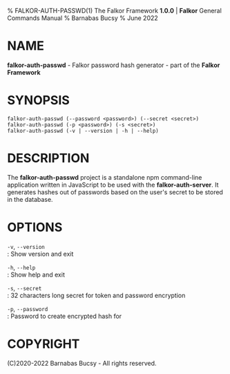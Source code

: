 % FALKOR-AUTH-PASSWD(1) The Falkor Framework **1.0.0** | **Falkor** General Commands Manual % Barnabas Bucsy % June 2022

# NAME

**falkor-auth-passwd** - Falkor password hash generator - part of the **Falkor Framework**

# SYNOPSIS

```
falkor-auth-passwd (--password <password>) (--secret <secret>)
falkor-auth-passwd (-p <password>) (-s <secret>)
falkor-auth-passwd (-v | --version | -h | --help)
```

# DESCRIPTION

The **falkor-auth-passwd** project is a standalone npm command-line application written in JavaScript to be used with the **falkor-auth-server**. It generates hashes out of passwords based on the user's secret to be stored in the database.

# OPTIONS

`-v`, `--version`  
: Show version and exit

`-h`, `--help`  
: Show help and exit

`-s`, `--secret`  
: 32 characters long secret for token and password encryption

`-p`, `--password`  
: Password to create encrypted hash for

# COPYRIGHT

(C)2020-2022 Barnabas Bucsy - All rights reserved.

